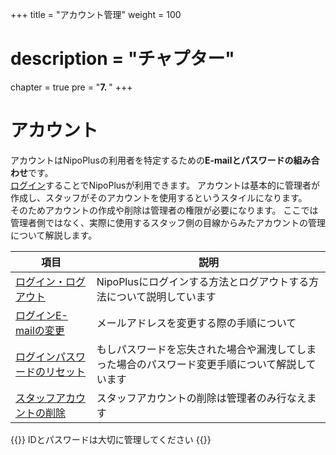 +++
title = "アカウント管理"
weight = 100
# description = "チャプター"
chapter = true
pre = "<b>7. </b>"
+++

# アカウント

アカウントはNipoPlusの利用者を特定するための**E-mailとパスワードの組み合わせ**です。  
[ログイン](/account/signin/)することでNipoPlusが利用できます。
アカウントは基本的に管理者が作成し、スタッフがそのアカウントを使用するというスタイルになります。  
そのためアカウントの作成や削除は管理者の権限が必要になります。
ここでは管理者側ではなく、実際に使用するスタッフ側の目線からみたアカウントの管理について解説します。

|項目|説明|
|---|---|
|[ログイン・ログアウト](/account/signin/)|NipoPlusにログインする方法とログアウトする方法について説明しています|
|[ログインE-mailの変更](/account/email/)|メールアドレスを変更する際の手順について|
|[ログインパスワードのリセット](/account/password/)|もしパスワードを忘失された場合や漏洩してしまった場合のパスワード変更手順について解説しています|
|[スタッフアカウントの削除](/remove/staff/)|スタッフアカウントの削除は管理者のみ行なえます|

{{<alice pos="right" icon="shield">}}
IDとパスワードは大切に管理してください
{{</alice>}}
